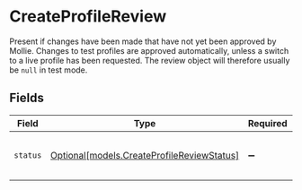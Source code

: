 # CreateProfileReview

Present if changes have been made that have not yet been approved by Mollie. Changes to test profiles are approved
automatically, unless a switch to a live profile has been requested. The review object will therefore usually be
`null` in test mode.


## Fields

| Field                                                                                | Type                                                                                 | Required                                                                             | Description                                                                          | Example                                                                              |
| ------------------------------------------------------------------------------------ | ------------------------------------------------------------------------------------ | ------------------------------------------------------------------------------------ | ------------------------------------------------------------------------------------ | ------------------------------------------------------------------------------------ |
| `status`                                                                             | [Optional[models.CreateProfileReviewStatus]](../models/createprofilereviewstatus.md) | :heavy_minus_sign:                                                                   | The status of the requested changes.                                                 | pending                                                                              |